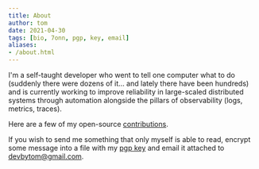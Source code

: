 ```yaml
---
title: About
author: tom
date: 2021-04-30
tags: [bio, 7onn, pgp, key, email]
aliases:
- /about.html
---
```


I'm a self-taught developer who went to tell one computer what to do (suddenly there were dozens of it… and lately there have been hundreds) and is currently working to improve reliability in large-scaled distributed systems through automation alongside the pillars of observability (logs, metrics, traces).

Here are a few of my open-source [contributions](https://github.com/search?q=is%3Apr+author%3A7onn+archived%3Afalse+is%3Aclosed+is%3Apublic+is%3Amerged).

If you wish to send me something that only myself is able to read, encrypt some message into a file with my [pgp key](/tom.asc) and email it attached to <a href="mailto:devbytom@gmail.com">devbytom@gmail.com</a>.
